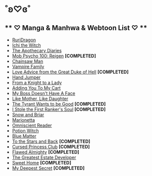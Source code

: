 # ˚ʚ♡ɞ˚
## ** ♡ Manga & Manhwa & Webtoon List ♡ **
- [RuriDragon](https://www.viz.com/shonenjump/chapters/ruridragon)
- [Ichi the Witch](https://www.viz.com/shonenjump/chapters/ichi-the-witch)
- [The Apothecary Diaries](https://squareenixmangaandbooks.square-enix-games.com/en-us/series/the-apothecary-diaries)
- [Mob Psycho 100: Reigen](https://reigenscans.tumblr.com/post/175842597303/reigen-chapter-list) **[COMPLETED]**
- [Chainsaw Man](https://www.viz.com/shonenjump/chapters/chainsaw-man)
- [Vampire Family](https://www.webtoons.com/en/comedy/vampire-family/list?title_no=6402)
- [Love Advice from the Great Duke of Hell](https://www.webtoons.com/en/comedy/love-advice/list?title_no=1498) **[COMPLETED]**
- [Hand Jumper](https://www.webtoons.com/en/thriller/hand-jumper/list?title_no=2702)
- [From a Knight to a Lady](https://www.webtoons.com/en/fantasy/from-a-knight-to-a-lady/list?title_no=3164)
- [Adding You To My Cart](https://www.webtoons.com/en/canvas/adding-you-to-my-cart/list?title_no=780794)
- [My Boss Doesn't Have A Face](https://www.webtoons.com/en/canvas/my-boss-doesnt-have-a-face/list?title_no=970595)
- [Like Mother, Like Daughter](https://www.webtoons.com/en/drama/like-mother-like-daughter/list?title_no=5734)
- [The Tyrant Wants to be Good](https://www.webtoons.com/en/fantasy/the-tyrant-wants-to-be-good/list?title_no=5201) **[COMPLETED]**
- [I Stole the First Ranker's Soul](https://www.webtoons.com/en/fantasy/i-stole-the-first-rankers-soul/list?title_no=5551) **[COMPLETED]**
- [Snow and Briar](https://www.webtoons.com/en/comedy/snow-and-briar/list?title_no=6847)
- [Marionetta](https://www.webtoons.com/en/fantasy/marionetta/list?title_no=4425)
- [Omniscient Reader](https://www.webtoons.com/en/action/omniscient-reader/list?title_no=2154)
- [Potion Witch](https://www.webtoons.com/en/fantasy/potion-witch/list?title_no=6210)
- [Blue Matter](https://www.webtoons.com/en/fantasy/blue-matter/list?title_no=2923)
- [To the Stars and Back](https://www.webtoons.com/en/slice-of-life/to-the-stars-and-back/list?title_no=4047) **[COMPLETED]**
- [Cursed Princess Club](https://www.webtoons.com/en/comedy/cursed-princess-club/list?title_no=1537) **[COMPLETED]**
- [Flawed Almighty](https://www.webtoons.com/en/supernatural/flawed-almighty/list?title_no=3577) **[COMPLETED]**
- [The Greatest Estate Developer](https://www.webtoons.com/en/fantasy/the-greatest-estate-developer/list?title_no=3596)
- [Sweet Home](https://www.webtoons.com/en/thriller/sweethome/list?title_no=1285) **[COMPLETED]**
- [My Deepest Secret](https://www.webtoons.com/en/thriller/my-deepest-secret/list?title_no=1580) **[COMPLETED]**
